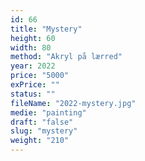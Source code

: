```yaml
---
id: 66
title: "Mystery"
height: 60
width: 80
method: "Akryl på lærred"
year: 2022
price: "5000"
exPrice: ""
status: ""
fileName: "2022-mystery.jpg"
medie: "painting"
draft: "false"
slug: "mystery"
weight: "210"
---
```


